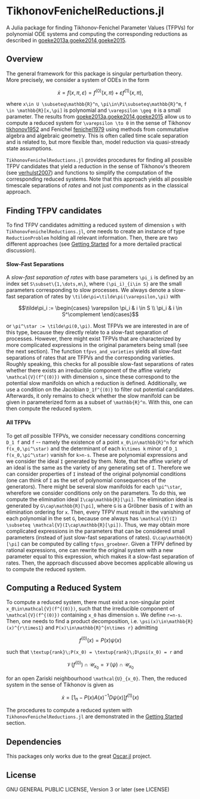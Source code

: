 # TikhonovFenichelReductions.jl

A Julia package for finding Tikhonov-Fenichel Parameter Values (TFPVs) for
polynomial ODE systems and computing the corresponding reductions as described
in [goeke2013a,goeke2014,goeke2015](@cite).

## Overview
The general framework for this package is singular perturbation theory.
More precisely, we consider a system of ODEs in the form 
```math
\dot{x} = f(x,\pi, \varepsilon) = f^{(0)}(x,\pi) + \varepsilon f^{(1)}(x,\pi), 
```
where ``x\in U \subseteq\mathbb{R}^n``, ``\pi\in\Pi\subseteq\mathbb{R}^m``, ``f
\in \mathbb{R}[x,\pi]`` is polynomial and ``\varepsilon \geq 0`` is a small
parameter. 
The results from [goeke2013a,goeke2014,goeke2015](@cite) allow us to compute a
reduced system for ``\varepsilon \to 0`` in the sense of Tikhonov
[tikhonov1952](@cite) and Fenichel [fenichel1979](@cite) using methods from
commutative algebra and algebraic geometry. 
This is often called time scale separation and is related to, but more flexible
than, model reduction via quasi-stready state assumptions.

`TikhonovFenichelReductions.jl` provides procedures for finding all possible
TFPV candidates that yield a reduction in the sense of Tikhonov's theorem (see
[verhulst2007](@cite)) and functions to simplify the computation of the
corresponding reduced systems.
Note that this approach yields all possible timescale separations of _rates_ and
not just _components_ as in the classical approach.

## Finding TFPV candidates
To find TFPV candidates admitting a reduced system of dimension ``s`` with
`TikhonovFenichelReductions.jl`, one needs to create an instance of type
`ReductionProblem` holding all relevant information. 
Then, there are two different approaches (see [Getting Started](@ref) for a
more dertailed practical discussion).

#### Slow-Fast Separations
A _slow-fast separation of rates_ with base parameters ``\pi_i`` is defined by
an index set ``S\subset\{1,\dots,m\}``, where ``(\pi_i)_{i\in S}`` are the
small parameters corresponding to slow processes. 
We always denote a slow-fast separation of rates by
``\tilde\pi=\tilde\pi(\varepsilon,\pi)`` with 
```math
\tilde\pi_i := \begin{cases}
\varepsilon \pi_i & i \in S \\ \pi_i & i \in S^\complement
\end{cases}
```
or ``\pi^\star := \tilde\pi(0,\pi)``.
Most TFPVs we are interested in are of this type, because they directly relate
to a slow-fast separation of processes.
However, there might exist TFPVs that are characterized by more complicated
expressions in the original parameters being small (see the next section). 
The function `tfpvs_and_varieties` yields all slow-fast separations of rates
that are TFPVs and the corresponding varieties. 
Roughly speaking, this checks for all possible slow-fast separations of rates
whether there exists an irreducible component of the affine variety
``\mathcal{V}(f^{(0)})`` with dimension ``s``, since these correspond to the
potential slow manifolds on which a reduction is defined.
Additionally, we use a condition on the Jacobian ``D_1f^{(0)}`` to filter out
potential candidates. 
Afterwards, it only remains to check whether the slow manifold can be given in
parameterized form as a subset of ``\mathbb{R}^n``. 
With this, one can then compute the reduced system.

#### All TFPVs
To get *all* possible TFPVs, we consider necessary conditions concerning
``D_1 f`` and ``f`` -- namely the existence of a point ``x_0\in\mathbb{R}^n``
for which ``f(x_0,\pi^\star)`` and the determinant of each ``k\times k`` minor
of ``D_1 f(x_0,\pi^\star)`` vanish for ``k>n-s``.
These are polynomial expressions and we consider the ideal ``I`` generated by
them. 
Note, that the affine variety of an ideal is the same as the variety of any
generating set of ``I``. 
Therefore we can consider properties of ``I`` instead of the original polynomial
conditions (one can think of ``I`` as the set of polynomial consequences of the
generators).
There might be several slow manifolds for each ``\pi^\star``, wherefore we
consider conditions only on the parameters. 
To do this, we compute the elimination ideal ``I\cap\mathbb{R}[\pi]``. 
The elimination ideal is generated by ``G\cap\mathbb{R}[\pi]``, where ``G`` is
a Gröbner basis of ``I`` with an elimination ordering for ``x``.
Then, every TFPV must result in the vanishing of each polynomial in the set
``G``, because one always has ``\mathcal{V}(I) \subseteq
\mathcal{V}(I\cap\mathbb{R}[\pi])``.
Thus, we may obtain more complicated expressions in the parameters that can be
considered small parameters (instead of just slow-fast separations of rates).
``G\cap\mathbb{R}[\pi]`` can be computed by calling `tfpvs_groebner`. 
Given a TFPV defined by rational expressions, one can rewrite the original
system with a new parameter equal to this expression, which makes it a slow-fast
separation of rates. 
Then, the approach discussed above becomes applicable allowing us to compute the
reduced system.

## Computing a Reduced System 
To compute a reduced system, there must exist a non-singular point
``x_0\in\mathcal{V}(f^{(0)})``, such that the irreducible component of
``\mathcal{V}(f^{(0)})`` containing ``x_0`` has dimension ``s``. 
We define ``r=n-s``.
Then, one needs to find a product decomposition, i.e.
``\psi(x)\in\mathbb{R}(x)^{r\times1}`` and ``P(x)\in\mathbb{R}^{n\times r}``
admitting
```math
f^{(0)}(x) = P(x)\psi(x)
```
such that ``\textup{rank}\;P(x_0) = \textup{rank}\;D\psi(x_0) = r`` and 
```math 
\mathcal{V}(f^{(0)}) \cap \mathcal{U}_{x_0} = \mathcal{V}(\psi) \cap \mathcal{U}_{x_0}
```
for an open Zariski neighbourhood  ``\mathcal{U}_{x_0}``.
Then, the reduced system in the sense of Tikhonov is given as 
```math
\dot{x} = \left[1_n - P(x)A(x)^{-1} D\psi(x)\right] f^{(1)}(x)
```

The procedures to compute a reduced system with `TikhonovFenichelReductions.jl`
are demonstrated in the [Getting Started](@ref) section.

## Dependencies
This packages only works due to the great [Oscar.jl](https://www.oscar-system.org/) project.

## License
GNU GENERAL PUBLIC LICENSE, Version 3 or later (see LICENSE)
